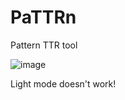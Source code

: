 # PaTTRn
Pattern TTR tool 


![image](https://github.com/cathalba/PaTTRn/assets/107694612/50f03019-4652-4fb4-a136-401254da2984)


Light mode doesn't work!
